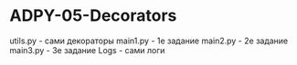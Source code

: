 # ADPY-05-Decorators
utils.py - сами декораторы
main1.py - 1е задание
main2.py - 2е задание
main3.py - 3е задание
Logs - сами логи
